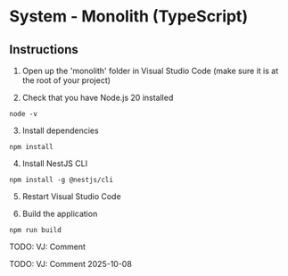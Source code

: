 # System - Monolith (TypeScript)

## Instructions

1. Open up the 'monolith' folder in Visual Studio Code (make sure it is at the root of your project)

2. Check that you have Node.js 20 installed
```shell
node -v
```

3. Install dependencies

```shell
npm install
```

4. Install NestJS CLI

```shell
npm install -g @nestjs/cli
```

5. Restart Visual Studio Code

6. Build the application

```shell
npm run build
```

TODO: VJ: Comment

TODO: VJ: Comment 2025-10-08
